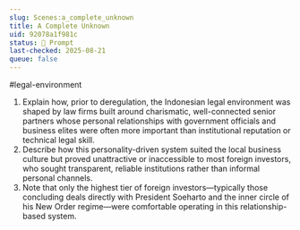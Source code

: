 ```yaml
---
slug: Scenes:a_complete_unknown
title: A Complete Unknown
uid: 92078a1f981c
status: 💬 Prompt
last-checked: 2025-08-21
queue: false
---
```

#legal-environment
1. Explain how, prior to deregulation, the Indonesian legal environment was shaped by law firms built around charismatic, well-connected senior partners whose personal relationships with government officials and business elites were often more important than institutional reputation or technical legal skill.
2. Describe how this personality-driven system suited the local business culture but proved unattractive or inaccessible to most foreign investors, who sought transparent, reliable institutions rather than informal personal channels.
3. Note that only the highest tier of foreign investors—typically those concluding deals directly with President Soeharto and the inner circle of his New Order regime—were comfortable operating in this relationship-based system.
